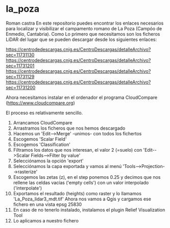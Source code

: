 # la_poza
Roman castra
En este repositorio puedes encontrar los enlaces necesarios para localizar y visibilizar el campamento romano de La Poza (Campóo de Enmedio, Cantabria). Como
Lo primero que necesitamos son los ficheros LiDAR del lugar que se pueden descargar desde los siguientes enlaces: 

https://centrodedescargas.cnig.es/CentroDescargas/detalleArchivo?sec=11731130
https://centrodedescargas.cnig.es/CentroDescargas/detalleArchivo?sec=11731201
https://centrodedescargas.cnig.es/CentroDescargas/detalleArchivo?sec=11731129
https://centrodedescargas.cnig.es/CentroDescargas/detalleArchivo?sec=11731200

Ahora necesitamos instalar en el ordenador el programa CloudCompare (https://www.cloudcompare.org)

El proceso es relativamente sencillo.
1. Arrancamos CloudCompare
2. Arrastramos los ficheros que nos hemos descargado
3. Hacemos un 'Edit-->Merge' -unimos- con todos los fichertos
4. Escogemos 'Scalar Field'
5. Escogemos 'Classification'
6. Filtramos los datos que nos interesan, el valor 2 (=suelo) con  'Edit-->Scalar Fields-->Filter by value'
7. Selecciónamos la opción 'export'
8. Selecciónamos la capa exportada y vamos al menú 'Tools-->Projection-->rasterize'
9. Escogemos las zetas (z), en el step ponemos 0.25 y decimos que nos rellene las celdas vacías ('empty cells') con un valor interpolado ('interpolate')
10. Exportamos el resultado (heights) como raster y lo llamamos 'La_Poza_lidar3_mdt.tif'
Ahora nos vamos a Qgis y cargamos ese fichero en una vista epsg 25830
11. En caso de no tenerlo instalado, instalamos el plugin Relief Visualization Tool
12. Lo aplicamos a nuestro fichero
